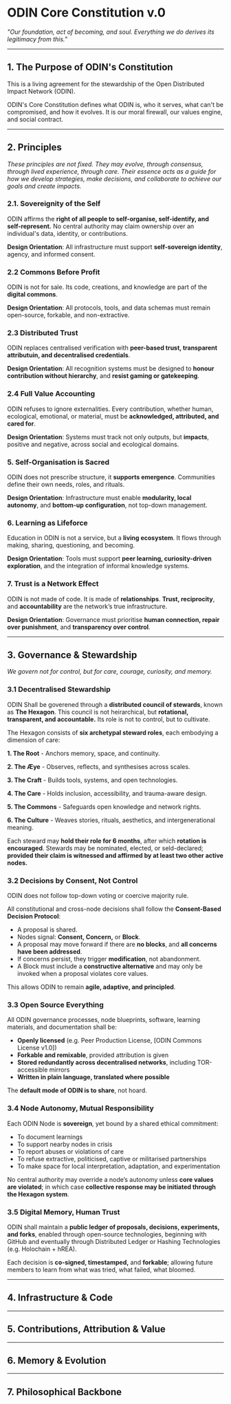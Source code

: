 # ODIN Core Constitution v.0

_"Our foundation, act of becoming, and soul. Everything we do derives its legitimacy from this."_

---

## 1. The Purpose of ODIN's Constitution

This is a living agreement for the stewardship of the Open Distributed Impact Network (ODIN).

ODIN's Core Constitution defines what ODIN is, who it serves, what can't be compromised, and how it evolves. It is our moral firewall, our values engine, and social contract.

---

## 2. Principles

_These principles are not fixed. They may evolve, through consensus, through lived experience, through care. Their essence acts as a guide for how we develop strategies, make decisions, and collaborate to achieve our goals and create impacts._

### 2.1. Sovereignity of the Self

ODIN affirms the **right of all people to self-organise, self-identify, and self-represent.** No central authority may claim ownership over an individual's data, identity, or contributions.

**Design Orientation**: All infrastructure must support **self-sovereign identity**, agency, and informed consent.

### 2.2 Commons Before Profit

ODIN is not for sale. Its code, creations, and knowledge are part of the **digital commons**.

**Design Orientation**: All protocols, tools, and data schemas must remain open-source, forkable, and non-extractive.

### 2.3 Distributed Trust

ODIN replaces centralised verification with **peer-based trust, transparent attributuin, and decentralised credentials**.

**Design Orientation**: All recognition systems must be designed to **honour contribution without hierarchy**, and **resist gaming or gatekeeping**.

### 2.4 Full Value Accounting

ODIN refuses to ignore externalities. Every contribution, whether human, ecological, emotional, or material, must be **acknowledged, attributed, and cared for**.

**Design Orientation**: Systems must track not only outputs, but **impacts**, positive and negative, across social and ecological domains.

### 5. Self-Organisation is Sacred

ODIN does not prescribe structure, it **supports emergence**. Communities define their own needs, roles, and rituals.

**Design Orientation**: Infrastructure must enable **modularity, local autonomy**, and **bottom-up configuration**, not top-down management.

### 6. Learning as Lifeforce

Education in ODIN is not a service, but a **living ecosystem**. It flows through making, sharing, questioning, and becoming.

**Design Orientation**: Tools must support **peer learning, curiosity-driven exploration**, and the integration of informal knowledge systems.

### 7. Trust is a Network Effect

ODIN is not made of code. It is made of **relationships**. **Trust, reciprocity**, and **accountability** are the network’s true infrastructure.

**Design Orientation**: Governance must prioritise **human connection, repair over punishment**, and **transparency over control**.

---

## 3. Governance & Stewardship

_We govern not for control, but for care, courage, curiosity, and memory._

### 3.1 Decentralised Stewardship

ODIN Shall be goverened through a **distributed council of stewards**, known as **The Hexagon**. This council is not heirarchical, but **rotational, transparent, and accountable.** Its role is not to control, but to cultivate.

The Hexagon consists of **six archetypal steward roles**, each embodying a dimension of care:

**1. The Root** - Anchors memory, space, and continuity.

**2. The Æye** - Observes, reflects, and synthesises across scales.

**3. The Craft** - Builds tools, systems, and open technologies.

**4. The Care** - Holds inclusion, accessibility, and trauma-aware design.

**5. The Commons** - Safeguards open knowledge and network rights.

**6. The Culture** - Weaves stories, rituals, aesthetics, and intergenerational meaning.

Each steward may **hold their role for 6 months**, after which **rotation is encouraged**. Stewards may be nominated, elected, or seld-declared; **provided their claim is witnessed and affirmed by at least two other active nodes.**

### 3.2 Decisions by Consent, Not Control

ODIN does not follow top-down voting or coercive majority rule.

All constitutional and cross-node decisions shall follow the **Consent-Based Decision Protocol**:

- A proposal is shared.
- Nodes signal: **Consent, Concern,** or **Block**.
- A proposal may move forward if there are **no blocks**, and **all concerns have been addressed**.
- If concerns persist, they trigger **modification**, not abandonment.
- A Block must include a **constructive alternative** and may only be invoked when a proposal violates core values.

This allows ODIN to remain **agile, adaptive, and principled**.

### 3.3 Open Source Everything

All ODIN governance processes, node blueprints, software, learning materials, and documentation shall be:

- **Openly licensed** (e.g. Peer Production License, [ODIN Commons License v1.0])
- **Forkable and remixable**, provided attribution is given
- **Stored redundantly across decentralised networks**, including TOR-accessible mirrors
- **Written in plain language, translated where possible**

The **default mode of ODIN is to share**, not hoard.

### 3.4 Node Autonomy, Mutual Responsibility

Each ODIN Node is **sovereign**, yet bound by a shared ethical commitment:

- To document learnings
- To support nearby nodes in crisis
- To report abuses or violations of care
- To refuse extractive, politicised, captive or militarised partnerships
- To make space for local interpretation, adaptation, and experimentation

No central authority may override a node’s autonomy unless **core values are violated**; in which case **collective response may be initiated through the Hexagon system**.

### 3.5 Digital Memory, Human Trust

ODIN shall maintain a **public ledger of proposals, decisions, experiments, and forks**, enabled through open-source technologies, beginning with GitHub and eventually through Distributed Ledger or Hashing Technologies (e.g. Holochain + hREA).

Each decision is **co-signed, timestamped,** and **forkable**; allowing future members to learn from what was tried, what failed, what bloomed.

---

## 4. Infrastructure & Code

---

## 5. Contributions, Attribution & Value

---

## 6. Memory & Evolution

---

## 7. Philosophical Backbone

